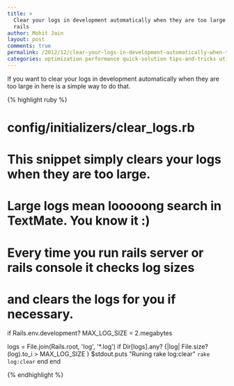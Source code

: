 ```yaml
---
title: >
  Clear your logs in development automatically when they are too large in ruby on
  rails
author: Mohit Jain
layout: post
comments: true
permalink: /2012/12/clear-your-logs-in-development-automatically-when-they-are-too-large-in-ruby-on-rails/
categories: optimization performance quick-solution tips-and-tricks utilities
---
```


If you want to clear your logs in development automatically when they are too large in  here is a simple way to do that.

{% highlight ruby %}

# config/initializers/clear_logs.rb
# This snippet simply clears your logs when they are too large.
# Large logs mean looooong search in TextMate. You know it :)
# Every time you run rails server or rails console it checks log sizes
# and clears the logs for you if necessary.

if Rails.env.development?
  MAX_LOG_SIZE = 2.megabytes

  logs = File.join(Rails.root, 'log', '*.log')
  if Dir[logs].any? {|log| File.size?(log).to_i > MAX_LOG_SIZE }
    $stdout.puts "Runing rake log:clear"
    `rake log:clear`
  end
end

{% endhighlight %}
